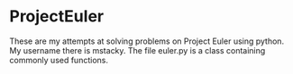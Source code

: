 # ProjectEuler
These are my attempts at solving problems on Project Euler using python. My username there is mstacky.
The file euler.py is a class containing commonly used functions.
